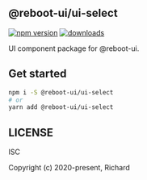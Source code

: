 ## @reboot-ui/ui-select

[![npm version](https://img.shields.io/npm/v/@reboot-ui/ui-select.svg)](https://www.npmjs.org/package/@reboot-ui/ui-select)
[![downloads](https://img.shields.io/npm/dm/@reboot-ui/ui-select.svg)](https://www.npmjs.org/package/@reboot-ui/ui-select)

UI component package for @reboot-ui.

## Get started

```bash
npm i -S @reboot-ui/ui-select
# or
yarn add @reboot-ui/ui-select
```

## LICENSE

ISC

Copyright (c) 2020-present, Richard

